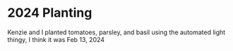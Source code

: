 # 2024 Planting

Kenzie and I planted tomatoes, parsley, and basil using the automated light thingy, I think it was Feb 13, 2024
